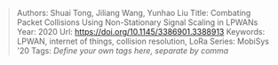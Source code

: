 > Authors: Shuai Tong, Jiliang Wang, Yunhao Liu
> Title: Combating Packet Collisions Using Non-Stationary Signal Scaling in LPWANs
> Year: 2020
> Url: https://doi.org/10.1145/3386901.3388913
> Keywords: LPWAN, internet of things, collision resolution, LoRa
> Series: MobiSys '20
> Tags: *Define your own tags here, separate by comma*